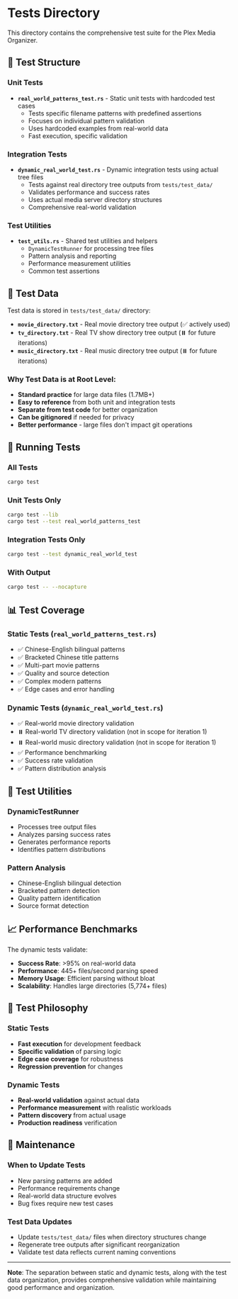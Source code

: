 # Tests Directory

This directory contains the comprehensive test suite for the Plex Media Organizer.

## 📁 **Test Structure**

### **Unit Tests**
- **`real_world_patterns_test.rs`** - Static unit tests with hardcoded test cases
  - Tests specific filename patterns with predefined assertions
  - Focuses on individual pattern validation
  - Uses hardcoded examples from real-world data
  - Fast execution, specific validation

### **Integration Tests**
- **`dynamic_real_world_test.rs`** - Dynamic integration tests using actual tree files
  - Tests against real directory tree outputs from `tests/test_data/`
  - Validates performance and success rates
  - Uses actual media server directory structures
  - Comprehensive real-world validation

### **Test Utilities**
- **`test_utils.rs`** - Shared test utilities and helpers
  - `DynamicTestRunner` for processing tree files
  - Pattern analysis and reporting
  - Performance measurement utilities
  - Common test assertions

## 🎯 **Test Data**

Test data is stored in `tests/test_data/` directory:

- **`movie_directory.txt`** - Real movie directory tree output (✅ actively used)
- **`tv_directory.txt`** - Real TV show directory tree output (⏸️ for future iterations)
- **`music_directory.txt`** - Real music directory tree output (⏸️ for future iterations)

### **Why Test Data is at Root Level:**
- **Standard practice** for large data files (1.7MB+)
- **Easy to reference** from both unit and integration tests
- **Separate from test code** for better organization
- **Can be gitignored** if needed for privacy
- **Better performance** - large files don't impact git operations

## 🚀 **Running Tests**

### **All Tests**
```bash
cargo test
```

### **Unit Tests Only**
```bash
cargo test --lib
cargo test --test real_world_patterns_test
```

### **Integration Tests Only**
```bash
cargo test --test dynamic_real_world_test
```

### **With Output**
```bash
cargo test -- --nocapture
```

## 📊 **Test Coverage**

### **Static Tests (`real_world_patterns_test.rs`)**
- ✅ Chinese-English bilingual patterns
- ✅ Bracketed Chinese title patterns
- ✅ Multi-part movie patterns
- ✅ Quality and source detection
- ✅ Complex modern patterns
- ✅ Edge cases and error handling

### **Dynamic Tests (`dynamic_real_world_test.rs`)**
- ✅ Real-world movie directory validation
- ⏸️ Real-world TV directory validation (not in scope for iteration 1)
- ⏸️ Real-world music directory validation (not in scope for iteration 1)
- ✅ Performance benchmarking
- ✅ Success rate validation
- ✅ Pattern distribution analysis

## 🔧 **Test Utilities**

### **DynamicTestRunner**
- Processes tree output files
- Analyzes parsing success rates
- Generates performance reports
- Identifies pattern distributions

### **Pattern Analysis**
- Chinese-English bilingual detection
- Bracketed pattern detection
- Quality pattern identification
- Source format detection

## 📈 **Performance Benchmarks**

The dynamic tests validate:
- **Success Rate**: >95% on real-world data
- **Performance**: 445+ files/second parsing speed
- **Memory Usage**: Efficient parsing without bloat
- **Scalability**: Handles large directories (5,774+ files)

## 🎯 **Test Philosophy**

### **Static Tests**
- **Fast execution** for development feedback
- **Specific validation** of parsing logic
- **Edge case coverage** for robustness
- **Regression prevention** for changes

### **Dynamic Tests**
- **Real-world validation** against actual data
- **Performance measurement** with realistic workloads
- **Pattern discovery** from actual usage
- **Production readiness** verification

## 🔄 **Maintenance**

### **When to Update Tests**
- New parsing patterns are added
- Performance requirements change
- Real-world data structure evolves
- Bug fixes require new test cases

### **Test Data Updates**
- Update `tests/test_data/` files when directory structures change
- Regenerate tree outputs after significant reorganization
- Validate test data reflects current naming conventions

---

**Note**: The separation between static and dynamic tests, along with the test data organization, provides comprehensive validation while maintaining good performance and organization.

